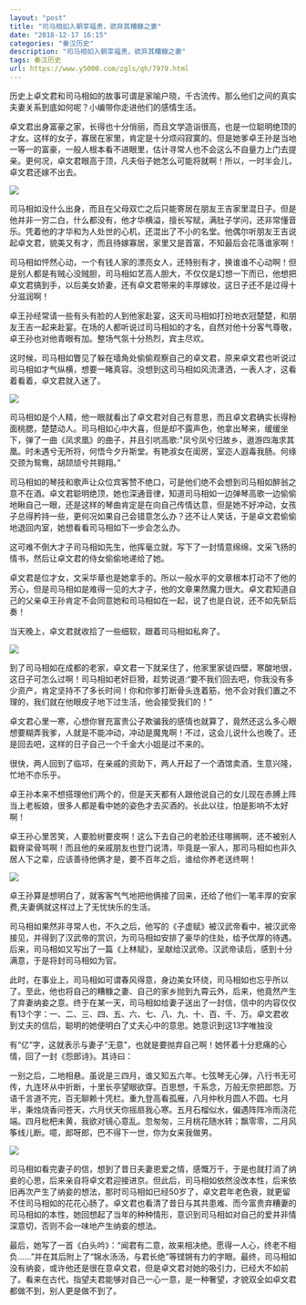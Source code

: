 ```yaml
---
layout: "post"
title: "司马相如入朝享福贵，欲弃其糟糠之妻"
date: "2018-12-17 16:15"
categories: "秦汉历史"
description: "司马相如入朝享福贵，欲弃其糟糠之妻"
tags: 秦汉历史
url: https://www.y5000.com/zgls/qh/7979.html
---
```






历史上卓文君和司马相如的故事可谓是家喻户晓，千古流传。那么他们之间的真实夫妻关系到底如何呢？小编带你走进他们的感情生活。

卓文君出身富豪之家，长得也十分俏丽，而且文学造诣很高，也是一位聪明绝顶的才女。这样的女子，寡居在家里，肯定是十分烦闷寂寞的。但是她爹卓王孙是当地一等一的富豪，一般人根本看不进眼里，估计寻常人也不会这么不自量力上门去提亲。更何况，卓文君眼高于顶，凡夫俗子她怎么可能将就啊！所以，一时半会儿，卓文君还嫁不出去。

![](https://img.y5000.com/uploads/allimg/161221/8-161221152T5630.jpg)

司马相如没什么出身，而且在父母双亡之后只能寄居在朋友王吉家里混日子。但是他并非一穷二白，什么都没有，他才华横溢，擅长写赋，满肚子学问，还非常懂音乐。凭着他的才华和为人处世的心机，还混出了不小的名堂。他偶尔听朋友王吉说起卓文君，貌美又有才，而且待嫁寡居，家里又是首富，不知最后会花落谁家啊！

司马相如怦然心动，一个有钱人家的漂亮女人，还特别有才，换谁谁不心动啊！但是别人都是有贼心没贼胆，司马相如艺高人胆大，不仅仅是幻想一下而已，他想把卓文君搞到手，以后美女娇妻，还有卓文君带来的丰厚嫁妆，这日子还不是过得十分滋润啊！

卓王孙经常请一些有头有脸的人到他家赴宴，这天司马相如打扮地衣冠楚楚，和朋友王吉一起来赴宴。在场的人都听说过司马相如的才名，自然对他十分客气尊敬，卓王孙也对他青眼有加。整场气氛十分热烈，宾主尽欢。

这时候，司马相如瞥见了躲在墙角处偷偷观察自己的卓文君，原来卓文君也听说过司马相如才气纵横，想要一睹真容。没想到这司马相如风流潇洒，一表人才，这看着看着，卓文君就入迷了。

![](https://img.y5000.com/uploads/allimg/161221/8-161221152UK48.jpg)

司马相如是个人精，他一眼就看出了卓文君对自己有意思，而且卓文君确实长得粉面桃腮，楚楚动人。司马相如心中大喜，但是却不露声色，他拿出琴来，缓缓坐下，弹了一曲《凤求凰》的曲子，并且引吭高歌:"凤兮凤兮归故乡，遨游四海求其凰。时未遇兮无所将，何悟今夕升斯堂。有艳淑女在闺房，室迩人遐毒我肠。何缘交颈为鸳鸯，胡颉颃兮共翱翔。”

司马相如的琴技和歌声让众位宾客赞不绝口，可是他们绝不会想到司马相如醉翁之意不在酒。卓文君聪明绝顶，她也深通音律，知道司马相如一边弹琴高歌一边偷偷地瞅自己一眼，还是这样的琴曲肯定是在向自己传情达意，但是她不好冲动，女孩子总得矜持一些，更何况如果自己会错意怎么办？还不让人笑话，于是卓文君偷偷地退回内室，她想看看司马相如下一步会怎么办。

这可难不倒大才子司马相如先生，他挥毫立就，写下了一封情意绵绵，文采飞扬的情书，然后让卓文君的侍女偷偷地递给了她。

卓文君是位才女，文采华章也是她拿手的。所以一般水平的文章根本打动不了他的芳心，但是司马相如是难得一见的大才子，他的文章果然魔力很大。卓文君知道自己的父亲卓王孙肯定不会同意她和司马相如在一起，说了也是白说，还不如先斩后奏！

当天晚上，卓文君就收拾了一些细软，跟着司马相如私奔了。

![](https://img.y5000.com/uploads/allimg/161221/8-161221152ZA37.jpg)

到了司马相如在成都的老家，卓文君一下就呆住了，他家里家徒四壁，寒酸地很，这日子可怎么过啊！司马相如老奸巨猾，趁势说道:“要不我们回去吧，你我没有多少资产，肯定坚持不了多长时间！你和你爹打断骨头连着筋，他不会对我们置之不理的，我们就在他眼皮子地下过生活，他会接受我们的！”

卓文君心里一寒，心想你冒充富贵公子欺骗我的感情也就算了，竟然还这么多心眼想要糊弄我爹，人就是不能冲动，冲动是魔鬼啊！不过，这会儿说什么也晚了。还是回去吧，这样的日子自己一个千金大小姐是过不来的。

很快，两人回到了临邛，在亲戚的资助下，两人开起了一个酒馆卖酒，生意兴隆，忙地不亦乐乎。

卓王孙本来不想搭理他们两个的，但是天天都有人跟他说自己的女儿现在赤膊上阵当上老板娘，很多人都是看中她的姿色才去买酒的。长此以往，怕是影响不太好啊！

卓王孙心里苦笑，人要脸树要皮啊！这么下去自己的老脸还往哪搁啊，还不被别人戳脊梁骨骂啊！而且他的亲戚朋友也登门说清，毕竟是一家人，那司马相如也非久居人下之辈，应该善待他俩才是，要不百年之后，谁给你养老送终啊！

![](https://img.y5000.com/uploads/allimg/161221/8-16122115292M47.jpg)

卓王孙算是想明白了，就客客气气地把他俩接了回来，还给了他们一笔丰厚的安家费,夫妻俩就这样过上了无忧快乐的生活。

司马相如果然非寻常人也，不久之后，他写的《子虚赋》被汉武帝看中，被汉武帝接见，并得到了汉武帝的赏识，为司马相如安排了豪华的住处，给予优厚的待遇。后来，司马相如又写出了一篇《上林赋》，呈献给汉武帝。汉武帝读后，感到十分满意，于是将封司马相如为官。

此时，在事业上，司马相如可谓春风得意，身边美女环绕，司马相如也忘乎所以了。至此，他也将自己的糟糠之妻、自己的家乡抛到九霄云外，后来，他竟然产生了弃妻纳妾之意。终于在某一天，司马相如给妻子送出了一封信，信中的内容仅仅有13个字：一、二、三、四、五、六、七、八、九、十、百、千、万。卓文君收到丈夫的信后，聪明的她便明白了丈夫心中的意思。她意识到这13字唯独没

有“亿”字，这就表示与妻子“无意”，也就是要抛弃自己啊！她怀着十分悲痛的心情，回了一封《怨郎诗》。其诗曰：

一别之后，二地相悬。虽说是三四月，谁又知五六年。七弦琴无心弹，八行书无可传，九连环从中折断，十里长亭望眼欲穿。百思想，千系念，万般无奈把郎怨。万语千言道不完，百无聊赖十凭栏。重九登高看孤雁，八月仲秋月圆人不圆。七月半，秉烛烧香问苍天，六月伏天你摇扇我心寒。五月石榴似水，偏遇阵阵冷雨浇花端。四月枇杷未黄，我欲对镜心意乱。忽匆匆，三月桃花随水转；飘零零，二月风筝线儿断。噫，郎呀郎，巴不得下一世，你为女来我做男。

![](https://img.y5000.com/uploads/allimg/161221/8-16122115293L22.jpg)

司马相如看完妻子的信，想到了昔日夫妻恩爱之情，感慨万千，于是也就打消了纳妾的心思，后来亲自将卓文君迎接进京。但此后，司马相如依然没改本性，后来依旧再次产生了纳妾的想法，那时司马相如已经50岁了，卓文君年老色衰，就更留不住司马相如的花花心肠了。卓文君也看清了昔日与其共患难、而今富贵弃糟妻的司马相如的本性，她回想起了当年的种种情形，意识到司马相如对自己的爱并非情深意切，否则不会一味地产生纳妾的想法。

最后，她写了一首《白头吟》：“闻君有二意，故来相决绝。愿得一人心，终老不相负……”并在其后附上了“锦水汤汤，与君长绝”等铿锵有力的字眼。最终，司马相如没有纳妾，或许他还是很在意卓文君，但是卓文君对她的吸引力，已经大不如前了。看来在古代，指望夫君能够对自己一心一意，是一种奢望，才貌双全如卓文君都做不到，别人更是做不到了。
